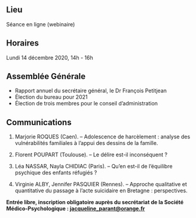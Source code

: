 ## Lieu
Séance en ligne (webinaire)

## Horaires
Lundi 14 décembre 2020, 14h - 16h

## Assemblée Générale
- Rapport annuel du secrétaire général, le Dr François Petitjean
- Élection du bureau pour 2021
- Élection de trois membres pour le conseil d’administration

## Communications

1. Marjorie ROQUES (Caen). – Adolescence de harcèlement : analyse des vulnérabilités familiales à l’appui des dessins de la famille.

2. Florent POUPART (Toulouse). – Le délire est-il inconséquent ?

3. Léa NASSAR, Nayla CHIDIAC (Paris). – Qu’en est-il de l’équilibre psychique des enfants réfugiés ?

4. Virginie ALBY, Jennifer PASQUIER (Rennes). – Approche qualitative et quantitative du passage à l’acte suicidaire en Bretagne : perspectives.

**Entrée libre, inscription obligatoire auprès du secrétariat de la Société Médico-Psychologique : jacqueline_parant@orange.fr**
